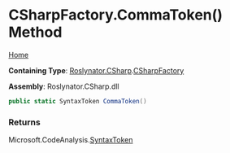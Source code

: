 <a name="_Top"></a>

# CSharpFactory\.CommaToken\(\) Method

[Home](../../../../README.md#_Top)

**Containing Type**: [Roslynator.CSharp](../../README.md#_Top)\.[CSharpFactory](../README.md#_Top)

**Assembly**: Roslynator\.CSharp\.dll

```csharp
public static SyntaxToken CommaToken()
```

### Returns

Microsoft\.CodeAnalysis\.[SyntaxToken](https://docs.microsoft.com/en-us/dotnet/api/microsoft.codeanalysis.syntaxtoken)

